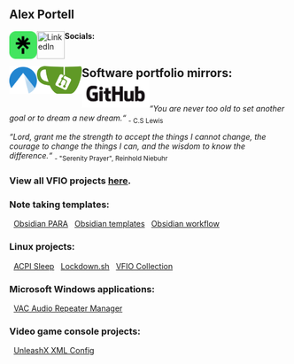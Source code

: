 ## Alex Portell
**Socials:**&nbsp;&nbsp;
[<img title="Linktree" align="left" width="50" height="50" src="./linktr.ee.png"/>](https://linktr.ee/alexportell)
[<img title="LinkedIn" align="left" width="50" height="50" src="./linkedin.com.ico"/>](https://linkedin.com/in/portellam)
</br></br>

**Software portfolio mirrors:**&nbsp;&nbsp;
[<img title="Codeberg" align="left" width="50" height="50" src="./codeberg.org.png"/>](https://codeberg.org/portellam)
[<img title="Gitea" align="left" height="50" src="./gitea.com.png"/>](https://gitea.com/portellam)
[<img title="GitHub" align="left" height="50" src="./github.com.png"/>](https://github.com/portellam)
</br></br>
---
*“You are never too old to set another goal or to dream a new dream.“* <sub>- C.S Lewis</sub>

*“Lord, grant me the strength to accept the things I cannot change,
the courage to change the things I can,
and the wisdom to know the difference.“* <sub>- "Serenity Prayer", Reinhold Niebuhr</sub>

### View all VFIO projects [here][github07].

### Note taking templates:

&nbsp;&nbsp;[Obsidian PARA][github03]
&nbsp;&nbsp;[Obsidian templates][github04]
&nbsp;&nbsp;[Obsidian workflow][github05]

### Linux projects:

&nbsp;&nbsp;[ACPI Sleep][github01]
&nbsp;&nbsp;[Lockdown.sh][github02]
&nbsp;&nbsp;[VFIO Collection][github08]

### Microsoft Windows applications:

&nbsp;&nbsp;[VAC Audio Repeater Manager][github07]

### Video game console projects:

&nbsp;&nbsp;[UnleashX XML Config][github06]

[github01]:   https://github.com/portellam/acpi-sleep
[github02]:   https://github.com/portellam/lockdown.sh
[github03]:   https://github.com/portellam/obsidian-para
[github04]:   https://github.com/portellam/obsidian-templates
[github05]:   https://github.com/portellam/obsidian-workflow
[github06]:   https://github.com/portellam/unleashx-xml-config
[github07]:   https://github.com/portellam/vac-audio-repeater-manager
[github08]:   https://github.com/portellam/vfio-collection